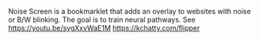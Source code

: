 Noise Screen is a bookmarklet that adds an overlay to websites with noise or B/W blinking. The goal is to train neural pathways.
See https://youtu.be/sygXxvWaE1M https://kchatty.com/flipper
